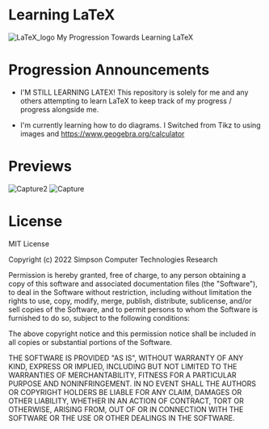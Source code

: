 # Learning LaTeX
![LaTeX_logo](https://user-images.githubusercontent.com/75189508/205197994-f6a28162-6a7c-4431-8ed4-dded53703d8a.svg)
My Progression Towards Learning LaTeX

# Progression Announcements
- I'M STILL LEARNING LATEX! This repository is solely for me and any others attempting to learn LaTeX to keep track of my progress / progress alongside me.

- I'm currently learning how to do diagrams. I Switched from Tikz to using images and https://www.geogebra.org/calculator

# Previews
![Capture2](https://user-images.githubusercontent.com/75189508/205397807-396fb43e-3247-47e4-9aac-40466606c282.JPG)
![Capture](https://user-images.githubusercontent.com/75189508/205397804-a0577804-8543-4842-82cb-14e0b54908d9.JPG)

# License
MIT License

Copyright (c) 2022 Simpson Computer Technologies Research

Permission is hereby granted, free of charge, to any person obtaining a copy
of this software and associated documentation files (the "Software"), to deal
in the Software without restriction, including without limitation the rights
to use, copy, modify, merge, publish, distribute, sublicense, and/or sell
copies of the Software, and to permit persons to whom the Software is
furnished to do so, subject to the following conditions:

The above copyright notice and this permission notice shall be included in all
copies or substantial portions of the Software.

THE SOFTWARE IS PROVIDED "AS IS", WITHOUT WARRANTY OF ANY KIND, EXPRESS OR
IMPLIED, INCLUDING BUT NOT LIMITED TO THE WARRANTIES OF MERCHANTABILITY,
FITNESS FOR A PARTICULAR PURPOSE AND NONINFRINGEMENT. IN NO EVENT SHALL THE
AUTHORS OR COPYRIGHT HOLDERS BE LIABLE FOR ANY CLAIM, DAMAGES OR OTHER
LIABILITY, WHETHER IN AN ACTION OF CONTRACT, TORT OR OTHERWISE, ARISING FROM,
OUT OF OR IN CONNECTION WITH THE SOFTWARE OR THE USE OR OTHER DEALINGS IN THE
SOFTWARE.
